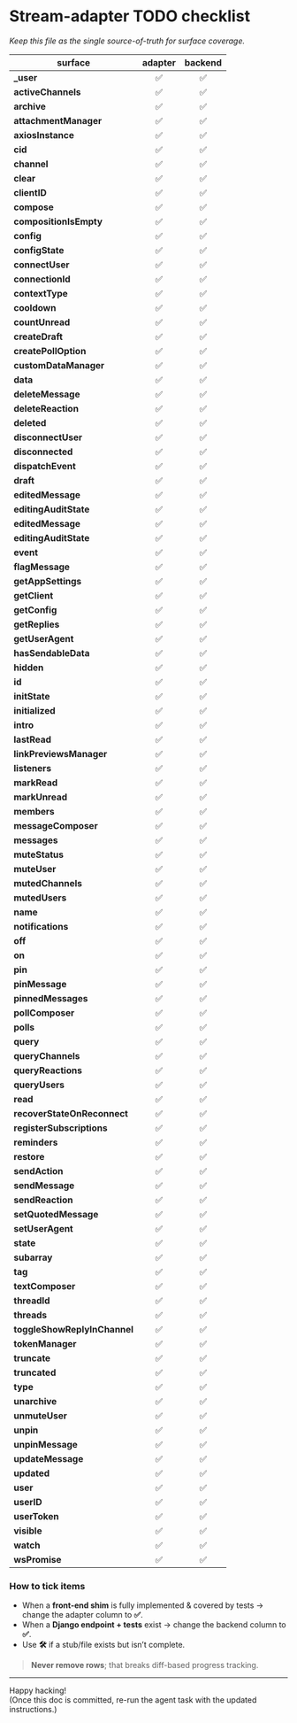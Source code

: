 # Stream-adapter TODO checklist  
_Keep this file as the single source-of-truth for surface coverage._

| surface                                      | adapter | backend |
|----------------------------------------------|:-------:|:-------:|
| **_user**                                    | ✅ | ✅ |
| **activeChannels**                           | ✅ | ✅ |
| **archive**                                  | ✅ | ✅ |
| **attachmentManager**                        | ✅ | ✅ |
| **axiosInstance**                            | ✅ | ✅ |
| **cid**                                      | ✅ | ✅ |
| **channel**                                  | ✅ | ✅ |
| **clear**                                    | ✅ | ✅ |
| **clientID**                                 | ✅ | ✅ |
| **compose**                                  | ✅ | ✅ |
| **compositionIsEmpty**                       | ✅ | ✅ |
| **config**                                   | ✅ | ✅ |
| **configState**                              | ✅ | ✅ |
| **connectUser**                              | ✅ | ✅ |
| **connectionId**                             | ✅ | ✅ |
| **contextType**                              | ✅ | ✅ |
| **cooldown**                                 | ✅ | ✅ |
| **countUnread**                              | ✅ | ✅ |
| **createDraft**                              | ✅ | ✅ |
| **createPollOption**                         | ✅ | ✅ |
| **customDataManager**                        | ✅ | ✅ |
| **data**                                     | ✅ | ✅ |
| **deleteMessage**                            | ✅ | ✅ |
| **deleteReaction**                           | ✅ | ✅ |
| **deleted**                                  | ✅ | ✅ |
| **disconnectUser**                           | ✅ | ✅ |
| **disconnected**                             | ✅ | ✅ |
| **dispatchEvent**                            | ✅ | ✅ |
| **draft**                                    | ✅ | ✅ |
| **editedMessage**                            | ✅ | ✅ |
| **editingAuditState**                        | ✅ | ✅ |
| **editedMessage**                            | ✅ | ✅ |
| **editingAuditState**                        | ✅ | ✅ |
| **event**                                    | ✅ | ✅ |
| **flagMessage**                              | ✅ | ✅ |
| **getAppSettings**                           | ✅ | ✅ |
| **getClient**                                | ✅ | ✅ |
| **getConfig**                                | ✅ | ✅ |
| **getReplies**                               | ✅ | ✅ |
| **getUserAgent**                             | ✅ | ✅ |
| **hasSendableData**                          | ✅ | ✅ |
| **hidden**                                   | ✅ | ✅ |
| **id**                                       | ✅ | ✅ |
| **initState**                                | ✅ | ✅ |
| **initialized**                              | ✅ | ✅ |
| **intro**                                    | ✅ | ✅ |
| **lastRead**                                 | ✅ | ✅ |
| **linkPreviewsManager**                      | ✅ | ✅ |
| **listeners**                                | ✅ | ✅ |
| **markRead**                                 | ✅ | ✅ |
| **markUnread**                               | ✅ | ✅ |
| **members**                                  | ✅ | ✅ |
| **messageComposer**                          | ✅ | ✅ |
| **messages**                                 | ✅ | ✅ |
| **muteStatus**                               | ✅ | ✅ |
| **muteUser**                                 | ✅ | ✅ |
| **mutedChannels**                            | ✅ | ✅ |
| **mutedUsers**                               | ✅ | ✅ |
| **name**                                     | ✅ | ✅ |
| **notifications**                            | ✅ | ✅ |
| **off**                                      | ✅ | ✅ |
| **on**                                       | ✅ | ✅ |
| **pin**                                      | ✅ | ✅ |
| **pinMessage**                               | ✅ | ✅ |
| **pinnedMessages**                           | ✅ | ✅ |
| **pollComposer**                             | ✅ | ✅ |
| **polls**                                    | ✅ | ✅ |
| **query**                                    | ✅ | ✅ |
| **queryChannels**                            | ✅ | ✅ |
| **queryReactions**                           | ✅ | ✅ |
| **queryUsers**                               | ✅ | ✅ |
| **read**                                     | ✅ | ✅ |
| **recoverStateOnReconnect**                  | ✅ | ✅ |
| **registerSubscriptions**                    | ✅ | ✅ |
| **reminders**                                | ✅ | ✅ |
| **restore**                                  | ✅ | ✅ |
| **sendAction**                               | ✅ | ✅ |
| **sendMessage**                              | ✅ | ✅ |
| **sendReaction**                             | ✅ | ✅ |
| **setQuotedMessage**                         | ✅ | ✅ |
| **setUserAgent**                             | ✅ | ✅ |
| **state**                                    | ✅ | ✅ |
| **subarray**                                 | ✅ | ✅ |
| **tag**                                      | ✅ | ✅ |
| **textComposer**                             | ✅ | ✅ |
| **threadId**                                 | ✅ | ✅ |
| **threads**                                  | ✅ | ✅ |
| **toggleShowReplyInChannel**                 | ✅ | ✅ |
| **tokenManager**                             | ✅ | ✅ |
| **truncate**                                 | ✅ | ✅ |
| **truncated**                                | ✅ | ✅ |
| **type**                                     | ✅ | ✅ |
| **unarchive**                                | ✅ | ✅ |
| **unmuteUser**                               | ✅ | ✅ |
| **unpin**                                    | ✅ | ✅ |
| **unpinMessage**                             | ✅ | ✅ |
| **updateMessage**                            | ✅ | ✅ |
| **updated**                                  | ✅ | ✅ |
| **user**                                     | ✅ | ✅ |
| **userID**                                   | ✅ | ✅ |
| **userToken**                                | ✅ | ✅ |
| **visible**                                  | ✅ | ✅ |
| **watch**                                    | ✅ | ✅ |
| **wsPromise**                                | ✅ | ✅ |

### How to tick items
* When a **front-end shim** is fully implemented & covered by tests → change the adapter column to **✅**.
* When a **Django endpoint + tests** exist → change the backend column to **✅**.
* Use **🛠** if a stub/file exists but isn’t complete.

> **Never remove rows**; that breaks diff-based progress tracking.

---

Happy hacking!  
(Once this doc is committed, re-run the agent task with the updated instructions.)

